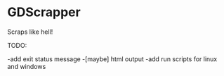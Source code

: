 # GDScrapper
Scraps like hell!

TODO:

-add exit status message
-[maybe] html output
-add run scripts for linux and windows